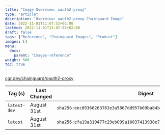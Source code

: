 ```yaml
---
title: "Image Overview: oauth2-proxy"
type: "article"
description: "Overview: oauth2-proxy Chainguard Image"
date: 2022-11-01T11:07:52+02:00
lastmod: 2022-11-01T11:07:52+02:00
draft: false
tags: ["Reference", "Chainguard Images", "Product"]
images: []
menu:
  docs:
    parent: "images-reference"
weight: 500
toc: true
---
```


[cgr.dev/chainguard/oauth2-proxy](https://github.com/chainguard-images/images/tree/main/images/oauth2-proxy)

| Tag (s)       | Last Changed | Digest                                                                    |
|---------------|--------------|---------------------------------------------------------------------------|
|  `latest-dev` | August 31st  | `sha256:eec89366263763e3a5867dd957b09ba84b9ba5b4bab0a987a3fe65b21a22871c` |
|  `latest`     | August 31st  | `sha256:efa19a319477c29eb099a10037413938e740472dcafe88909e338df45b31d110` |



